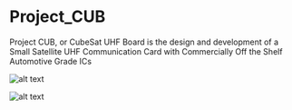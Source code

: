 # Project_CUB
Project CUB, or CubeSat UHF Board is the design and development of a Small Satellite UHF Communication Card with Commercially Off the Shelf Automotive Grade ICs

![alt text]([https://github.com/Dhruva-Ananth/Project_CUB/blob/main/Images/snip.png] "Snip of V1")

![alt text]([https://github.com/Dhruva-Ananth/Project_CUB/blob/main/Images/snipV2.png] "Snip of V2.1")
